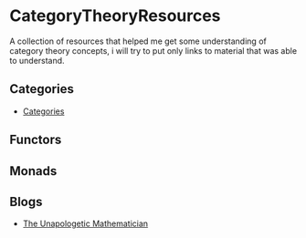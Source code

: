 # CategoryTheoryResources

A collection of resources that helped me get some understanding of category theory concepts, 
i will try to put only links to material that was able to understand.


## Categories
* [Categories](https://unapologetic.wordpress.com/2007/05/22/categories/)

## Functors

## Monads

## Blogs
* [The Unapologetic Mathematician](https://unapologetic.wordpress.com/)
